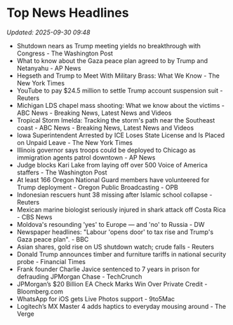 # Top News Headlines

_Updated: 2025-09-30 09:48_

- Shutdown nears as Trump meeting yields no breakthrough with Congress - The Washington Post
- What to know about the Gaza peace plan agreed to by Trump and Netanyahu - AP News
- Hegseth and Trump to Meet With Military Brass: What We Know - The New York Times
- YouTube to pay $24.5 million to settle Trump account suspension suit - Reuters
- Michigan LDS chapel mass shooting: What we know about the victims - ABC News - Breaking News, Latest News and Videos
- Tropical Storm Imelda: Tracking the storm's path near the Southeast coast - ABC News - Breaking News, Latest News and Videos
- Iowa Superintendent Arrested by ICE Loses State License and Is Placed on Unpaid Leave - The New York Times
- Illinois governor says troops could be deployed to Chicago as immigration agents patrol downtown - AP News
- Judge blocks Kari Lake from laying off over 500 Voice of America staffers - The Washington Post
- At least 166 Oregon National Guard members have volunteered for Trump deployment - Oregon Public Broadcasting - OPB
- Indonesian rescuers hunt 38 missing after Islamic school collapse - Reuters
- Mexican marine biologist seriously injured in shark attack off Costa Rica - CBS News
- Moldova's resounding 'yes' to Europe — and 'no' to Russia - DW
- Newspaper headlines: "Labour 'opens door' to tax rise and Trump's Gaza peace plan". - BBC
- Asian shares, gold rise on US shutdown watch; crude falls - Reuters
- Donald Trump announces timber and furniture tariffs in national security probe - Financial Times
- Frank founder Charlie Javice sentenced to 7 years in prison for defrauding JPMorgan Chase - TechCrunch
- JPMorgan’s $20 Billion EA Check Marks Win Over Private Credit - Bloomberg.com
- WhatsApp for iOS gets Live Photos support - 9to5Mac
- Logitech’s MX Master 4 adds haptics to everyday mousing around - The Verge